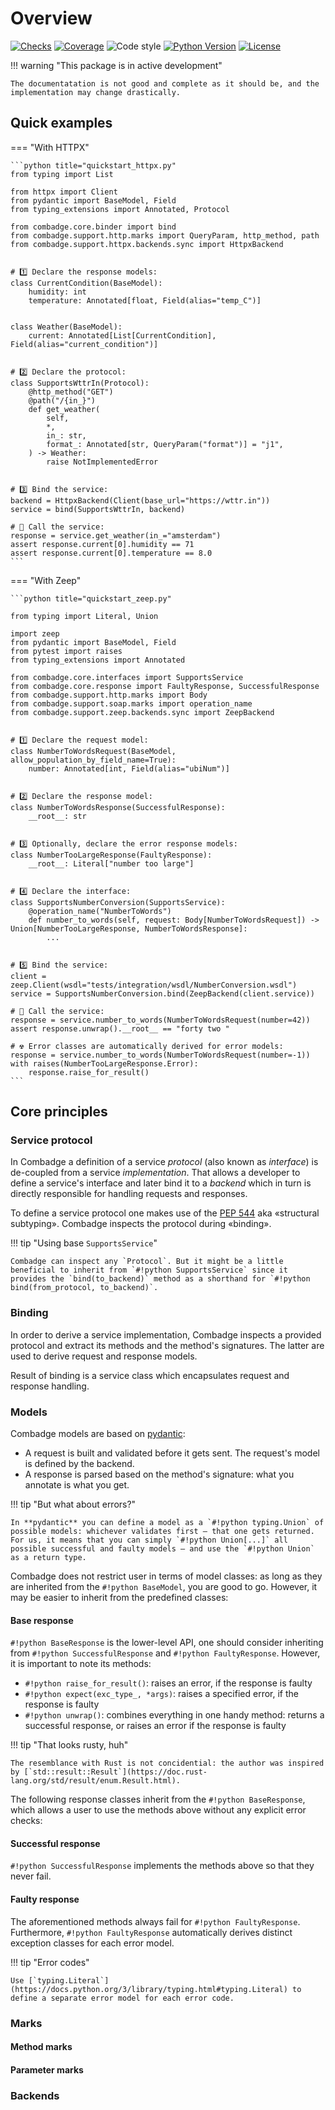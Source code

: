 # Overview

[![Checks](https://img.shields.io/github/checks-status/kpn/combadge/main?logo=github)](https://github.com/kpn/combadge/actions/workflows/check.yaml)
[![Coverage](https://codecov.io/gh/kpn/combadge/branch/main/graph/badge.svg?token=ZAqYAaTXwE)](https://codecov.io/gh/kpn/combadge)
![Code style](https://img.shields.io/badge/code%20style-black-000000.svg)
[![Python Version](https://img.shields.io/pypi/pyversions/combadge?logo=python&logoColor=yellow)](https://pypi.org/project/combadge/)
[![License](https://img.shields.io/github/license/kpn/combadge)](LICENSE)

!!! warning "This package is in active development"

    The documentatation is not good and complete as it should be, and the implementation may change drastically.

## Quick examples

=== "With HTTPX"

    ```python title="quickstart_httpx.py"
    from typing import List

    from httpx import Client
    from pydantic import BaseModel, Field
    from typing_extensions import Annotated, Protocol

    from combadge.core.binder import bind
    from combadge.support.http.marks import QueryParam, http_method, path
    from combadge.support.httpx.backends.sync import HttpxBackend


    # 1️⃣ Declare the response models:
    class CurrentCondition(BaseModel):
        humidity: int
        temperature: Annotated[float, Field(alias="temp_C")]


    class Weather(BaseModel):
        current: Annotated[List[CurrentCondition], Field(alias="current_condition")]


    # 2️⃣ Declare the protocol:
    class SupportsWttrIn(Protocol):
        @http_method("GET")
        @path("/{in_}")
        def get_weather(
            self,
            *,
            in_: str,
            format_: Annotated[str, QueryParam("format")] = "j1",
        ) -> Weather:
            raise NotImplementedError


    # 3️⃣ Bind the service:
    backend = HttpxBackend(Client(base_url="https://wttr.in"))
    service = bind(SupportsWttrIn, backend)

    # 🚀 Call the service:
    response = service.get_weather(in_="amsterdam")
    assert response.current[0].humidity == 71
    assert response.current[0].temperature == 8.0
    ```

=== "With Zeep"

    ```python title="quickstart_zeep.py"

    from typing import Literal, Union

    import zeep
    from pydantic import BaseModel, Field
    from pytest import raises
    from typing_extensions import Annotated

    from combadge.core.interfaces import SupportsService
    from combadge.core.response import FaultyResponse, SuccessfulResponse
    from combadge.support.http.marks import Body
    from combadge.support.soap.marks import operation_name
    from combadge.support.zeep.backends.sync import ZeepBackend


    # 1️⃣ Declare the request model:
    class NumberToWordsRequest(BaseModel, allow_population_by_field_name=True):
        number: Annotated[int, Field(alias="ubiNum")]


    # 2️⃣ Declare the response model:
    class NumberToWordsResponse(SuccessfulResponse):
        __root__: str


    # 3️⃣ Optionally, declare the error response models:
    class NumberTooLargeResponse(FaultyResponse):
        __root__: Literal["number too large"]


    # 4️⃣ Declare the interface:
    class SupportsNumberConversion(SupportsService):
        @operation_name("NumberToWords")
        def number_to_words(self, request: Body[NumberToWordsRequest]) -> Union[NumberTooLargeResponse, NumberToWordsResponse]:
            ...


    # 5️⃣ Bind the service:
    client = zeep.Client(wsdl="tests/integration/wsdl/NumberConversion.wsdl")
    service = SupportsNumberConversion.bind(ZeepBackend(client.service))

    # 🚀 Call the service:
    response = service.number_to_words(NumberToWordsRequest(number=42))
    assert response.unwrap().__root__ == "forty two "

    # ☢️ Error classes are automatically derived for error models:
    response = service.number_to_words(NumberToWordsRequest(number=-1))
    with raises(NumberTooLargeResponse.Error):
        response.raise_for_result()
    ```

## Core principles

### Service protocol

In Combadge a definition of a service _protocol_ (also known as _interface_) is de-coupled from a service _implementation_. That allows a developer to define a service's interface and later bind it to a _backend_ which in turn is directly responsible for handling requests and responses.

To define a service protocol one makes use of the [PEP 544](https://peps.python.org/pep-0544/) aka «structural subtyping». Combadge inspects the protocol during «binding».

!!! tip "Using base `SupportsService`"

    Combadge can inspect any `Protocol`. But it might be a little beneficial to inherit from `#!python SupportsService` since it provides the `bind(to_backend)` method as a shorthand for `#!python bind(from_protocol, to_backend)`.

### Binding

In order to derive a service implementation, Combadge inspects a provided protocol and extract its methods and the method's signatures. The latter are used to derive request and response models.

Result of binding is a service class which encapsulates request and response handling.

### Models

Combadge models are based on [pydantic](https://docs.pydantic.dev/):

- A request is built and validated before it gets sent. The request's model is defined by the backend.
- A response is parsed based on the method's signature: what you annotate is what you get.

!!! tip "But what about errors?"

    In **pydantic** you can define a model as a `#!python typing.Union` of possible models: whichever validates first – that one gets returned. For us, it means that you can simply `#!python Union[...]` all possible successful and faulty models – and use the `#!python Union` as a return type.

Combadge does not restrict user in terms of model classes: as long as they are inherited from the `#!python BaseModel`, you are good to go. However, it may be easier to inherit from the predefined classes:

#### Base response

`#!python BaseResponse` is the lower-level API, one should consider inheriting from `#!python SuccessfulResponse` and `#!python FaultyResponse`. However, it is important to note its methods:

- `#!python raise_for_result()`: raises an error, if the response is faulty
- `#!python expect(exc_type_, *args)`: raises a specified error, if the response is faulty
- `#!python unwrap()`: combines everything in one handy method: returns a successful response, or raises an error if the response is faulty

!!! tip "That looks rusty, huh"

    The resemblance with Rust is not concidential: the author was inspired by [`std::result::Result`](https://doc.rust-lang.org/std/result/enum.Result.html).

The following response classes inherit from the `#!python BaseResponse`, which allows a user to use the methods above without any explicit error checks:

#### Successful response

`#!python SuccessfulResponse` implements the methods above so that they never fail.

#### Faulty response

The aforementioned methods always fail for `#!python FaultyResponse`. Furthermore, `#!python FaultyResponse` automatically derives distinct exception classes for each error model.

!!! tip "Error codes"

    Use [`typing.Literal`](https://docs.python.org/3/library/typing.html#typing.Literal) to define a separate error model for each error code.

### Marks

#### Method marks

#### Parameter marks

### Backends
